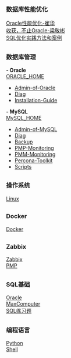 ### 数据库性能优化

[Oracle性能优化-崔华](https://github.com/lpeiyi/notes/blob/main/database-optimization/Oracle/Oracle-Performance-Optimization/Oracle-Performance-Optimization.md)   
[收获，不止Oracle-梁敬彬](https://github.com/lpeiyi/notes/blob/main/database-optimization/Oracle/Harvest-Not-Just-Oracle/Harvest-Not-Just-Oracle.md)   
[SQL优化实践方法和案例](https://github.com/lpeiyi/notes/blob/main/database-optimization/Oracle/Sql-Optimization-Practice/Sql-Optimization-Practice.md)

##

### 数据库管理

**- Oracle**   
[ORACLE_HOME](https://github.com/lpeiyi/notes/tree/main/Database-Administrator/Oracle)
- [Admin-of-Oracle](https://github.com/lpeiyi/notes/blob/main/Database-Administrator/Oracle/Administrators-Guide/Administrators-Guide.md)   
- [Diag](https://github.com/lpeiyi/notes/blob/main/Database-Administrator/Oracle/Diag/diag.md)
- [Installation-Guide](https://github.com/lpeiyi/notes/blob/main/Database-Administrator/Oracle/19C-RAC-Install/rac-installation-guide-linux.md)

**- MySQL**   
[MySQL_HOME](https://github.com/lpeiyi/notes/tree/main/Database-Administrator/MySQL)
- [Admin-of-MySQL](https://github.com/lpeiyi/notes/blob/main/Database-Administrator/MySQL/Admin/Admin-of-MySQL.md)
- [Diag](https://github.com/lpeiyi/notes/blob/main/Database-Administrator/MySQL/diag/diag.md)
- [Backup](https://github.com/lpeiyi/notes/tree/main/Database-Administrator/MySQL/backup)
- [PMP-Monitoring](https://github.com/lpeiyi/notes/blob/main/zabbix/percona-zabbix-templates.md)   
- [PMM-Monitoring](https://github.com/lpeiyi/notes/blob/main/Database-Administrator/MySQL/monitoring/PMM/pmm.md)
- [Percona-Toolkit](https://github.com/lpeiyi/notes/blob/main/Database-Administrator/MySQL/percona-toolkit/percona-toolkit.md)
- [Scripts](https://github.com/lpeiyi/notes/tree/main/Database-Administrator/MySQL/scripts)

##

### 操作系统

[Linux](https://github.com/lpeiyi/notes/blob/main/Linux/Linux.md)   

##

### Docker

[Docker](https://github.com/lpeiyi/notes/blob/main/docker/docker.md)

##

### Zabbix   
[Zabbix](https://github.com/lpeiyi/notes/blob/main/zabbix/zabbix.md)   
[PMP](https://github.com/lpeiyi/notes/blob/main/zabbix/percona-zabbix-templates.md)  

##

### SQL基础

[Oracle](https://github.com/lpeiyi/notes/blob/main/database/oracle.md)  
[MaxComputer](https://github.com/lpeiyi/notes/blob/main/database/MaxComputer.md)   
[SQL练习题](https://github.com/lpeiyi/notes/blob/main/sql/SQLEXER/SQLEXER.md)   

##

### 编程语言

[Python]()   
[Shell]()
